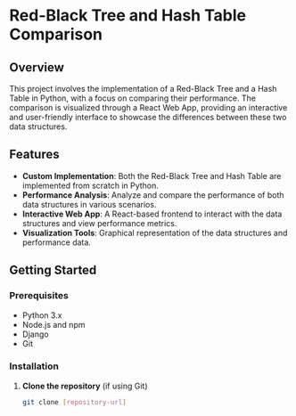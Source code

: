 # Red-Black Tree and Hash Table Comparison

## Overview
This project involves the implementation of a Red-Black Tree and a Hash Table in Python, with a focus on comparing their performance. The comparison is visualized through a React Web App, providing an interactive and user-friendly interface to showcase the differences between these two data structures.

## Features
- **Custom Implementation**: Both the Red-Black Tree and Hash Table are implemented from scratch in Python.
- **Performance Analysis**: Analyze and compare the performance of both data structures in various scenarios.
- **Interactive Web App**: A React-based frontend to interact with the data structures and view performance metrics.
- **Visualization Tools**: Graphical representation of the data structures and performance data.

## Getting Started
### Prerequisites
- Python 3.x
- Node.js and npm
- Django
- Git 

### Installation
1. **Clone the repository** (if using Git)
   ```bash
   git clone [repository-url]
